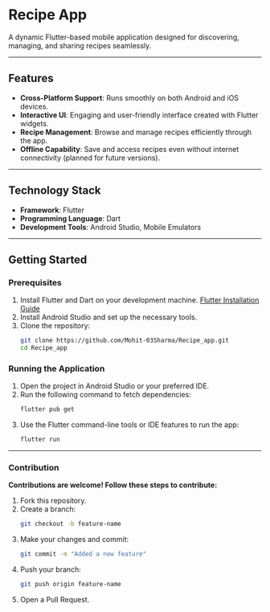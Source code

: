 # Recipe App

A dynamic Flutter-based mobile application designed for discovering, managing, and sharing recipes seamlessly.

---

## Features
- **Cross-Platform Support**: Runs smoothly on both Android and iOS devices.
- **Interactive UI**: Engaging and user-friendly interface created with Flutter widgets.
- **Recipe Management**: Browse and manage recipes efficiently through the app.
- **Offline Capability**: Save and access recipes even without internet connectivity (planned for future versions).

---

## Technology Stack
- **Framework**: Flutter
- **Programming Language**: Dart
- **Development Tools**: Android Studio, Mobile Emulators

---

## Getting Started
### Prerequisites
1. Install Flutter and Dart on your development machine.
   [Flutter Installation Guide](https://docs.flutter.dev/get-started/install)
2. Install Android Studio and set up the necessary tools.
3. Clone the repository:
   ```bash
   git clone https://github.com/Mohit-03Sharma/Recipe_app.git
   cd Recipe_app
### Running the Application
1. Open the project in Android Studio or your preferred IDE.
2. Run the following command to fetch dependencies:
   ```bash
   flutter pub get
4. Use the Flutter command-line tools or IDE features to run the app:
   ```bash
   flutter run
---
### Contribution
**Contributions are welcome! Follow these steps to contribute:**
1. Fork this repository.
2. Create a branch:
    ```bash
    git checkout -b feature-name
   
3. Make your changes and commit:
   ```bash
   git commit -m "Added a new feature"

4. Push your branch:
   ```bash
   git push origin feature-name

5. Open a Pull Request.   
   
